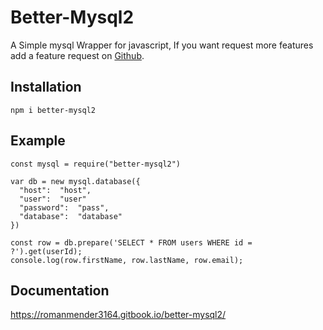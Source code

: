 # Better-Mysql2

A Simple mysql Wrapper for javascript, If you want request more features add a feature request on [Github](https://github.com/RomanMender/better-mysql2).

## Installation
```shell
npm i better-mysql2
```

## Example

~~~JS
const mysql = require("better-mysql2")

var db = new mysql.database({
  "host":  "host",
  "user":  "user"
  "password":  "pass",
  "database":  "database"
})

const row = db.prepare('SELECT * FROM users WHERE id = ?').get(userId);
console.log(row.firstName, row.lastName, row.email);
~~~

## Documentation

https://romanmender3164.gitbook.io/better-mysql2/
